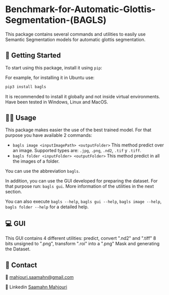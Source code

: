 # Benchmark-for-Automatic-Glottis-Segmentation-(BAGLS)

This package contains several commands and utilities to easily use Semantic Segmentation models for automatic glottis segmentation.

## 🚀 Getting Started

To start using this package, install it using `pip`:

For example, for installing it in Ubuntu use:
```bash
pip3 install bagls
```

It is recommended to install it globally and not inside virtual environments.
Have been tested in Windows, Linux and MacOS.

## 👩‍💻 Usage
This package makes easier the use of the best trained model. For that purpose you have available 2 commands:
* `bagls image <inputImagePath> <outputFolder>` This method predict over an image. Supported types are: `.jpg`, `.png`, `.nd2`, `.tif` y `.tiff`.
* `bagls folder <inputFolder> <outputFolder>` This method predict in all the images of a folder.

You can use the abbreviation `bagls`.

In addition, you can use the GUI developed for preparing the dataset. For that purpose run: `bagls gui`. More information of the utilities in the next section.

You can also execute `bagls --help`, `bagls gui --help`, `bagls image --help`, `bagls folder --help` for a detailed help.

## 💻 GUI

This GUI contains 4 different utilities: predict, convert ".nd2" and ".tiff" 8 bits unsigned to ".png", transform ".roi" into a ".png" Mask and generating the Dataset.

<!-- ### Predict
![Predict](https://raw.githubusercontent.com/WaterKnight1998/Deep-Tumour-Spheroid/feature/python-package/python-package/readme_images/predict_tumour.png)

### Transform Image
![Transform Image](https://raw.githubusercontent.com/WaterKnight1998/Deep-Tumour-Spheroid/feature/python-package/python-package/readme_images/transform_image.png)

### Convert ROI to Mask
![Convert ROI to Mask](https://raw.githubusercontent.com/WaterKnight1998/Deep-Tumour-Spheroid/feature/python-package/python-package/readme_images/convert_roi_to_mask.png)

### Generate Dataset
![Generate Dataset](https://raw.githubusercontent.com/WaterKnight1998/Deep-Tumour-Spheroid/feature/python-package/python-package/readme_images/generate_dataset.png) -->


## 📩 Contact
📧 mahjouri.saamahn@gmail.com

💼 Linkedin [Saamahn Mahjouri](https://www.linkedin.com/in/saamahnmahjouri/)